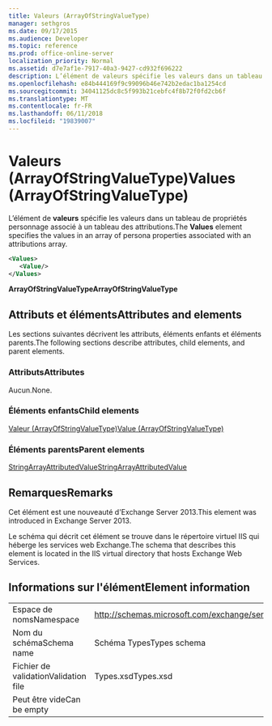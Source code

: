 ```yaml
---
title: Valeurs (ArrayOfStringValueType)
manager: sethgros
ms.date: 09/17/2015
ms.audience: Developer
ms.topic: reference
ms.prod: office-online-server
localization_priority: Normal
ms.assetid: d7e7af1e-7917-40a3-9427-cd932f696222
description: L’élément de valeurs spécifie les valeurs dans un tableau de propriétés personnage associé à un tableau des attributions.
ms.openlocfilehash: e84b444169f9c99096b46e742b2edac1ba1254cd
ms.sourcegitcommit: 34041125dc8c5f993b21cebfc4f8b72f0fd2cb6f
ms.translationtype: MT
ms.contentlocale: fr-FR
ms.lasthandoff: 06/11/2018
ms.locfileid: "19839007"
---
```

# <a name="values-arrayofstringvaluetype"></a><span data-ttu-id="06ff7-103">Valeurs (ArrayOfStringValueType)</span><span class="sxs-lookup"><span data-stu-id="06ff7-103">Values (ArrayOfStringValueType)</span></span>

<span data-ttu-id="06ff7-104">L’élément de **valeurs** spécifie les valeurs dans un tableau de propriétés personnage associé à un tableau des attributions.</span><span class="sxs-lookup"><span data-stu-id="06ff7-104">The **Values** element specifies the values in an array of persona properties associated with an attributions array.</span></span> 
  
```XML
<Values>
   <Value/>
</Values>
```

<span data-ttu-id="06ff7-105">**ArrayOfStringValueType**</span><span class="sxs-lookup"><span data-stu-id="06ff7-105">**ArrayOfStringValueType**</span></span>

## <a name="attributes-and-elements"></a><span data-ttu-id="06ff7-106">Attributs et éléments</span><span class="sxs-lookup"><span data-stu-id="06ff7-106">Attributes and elements</span></span>

<span data-ttu-id="06ff7-107">Les sections suivantes décrivent les attributs, éléments enfants et éléments parents.</span><span class="sxs-lookup"><span data-stu-id="06ff7-107">The following sections describe attributes, child elements, and parent elements.</span></span>
  
### <a name="attributes"></a><span data-ttu-id="06ff7-108">Attributs</span><span class="sxs-lookup"><span data-stu-id="06ff7-108">Attributes</span></span>

<span data-ttu-id="06ff7-109">Aucun.</span><span class="sxs-lookup"><span data-stu-id="06ff7-109">None.</span></span>
  
### <a name="child-elements"></a><span data-ttu-id="06ff7-110">Éléments enfants</span><span class="sxs-lookup"><span data-stu-id="06ff7-110">Child elements</span></span>

[<span data-ttu-id="06ff7-111">Valeur (ArrayOfStringValueType)</span><span class="sxs-lookup"><span data-stu-id="06ff7-111">Value (ArrayOfStringValueType)</span></span>](value-arrayofstringvaluetype.md)
  
### <a name="parent-elements"></a><span data-ttu-id="06ff7-112">Éléments parents</span><span class="sxs-lookup"><span data-stu-id="06ff7-112">Parent elements</span></span>

[<span data-ttu-id="06ff7-113">StringArrayAttributedValue</span><span class="sxs-lookup"><span data-stu-id="06ff7-113">StringArrayAttributedValue</span></span>](stringarrayattributedvalue.md)
  
## <a name="remarks"></a><span data-ttu-id="06ff7-114">Remarques</span><span class="sxs-lookup"><span data-stu-id="06ff7-114">Remarks</span></span>

<span data-ttu-id="06ff7-115">Cet élément est une nouveauté d'Exchange Server 2013.</span><span class="sxs-lookup"><span data-stu-id="06ff7-115">This element was introduced in Exchange Server 2013.</span></span>
  
<span data-ttu-id="06ff7-116">Le schéma qui décrit cet élément se trouve dans le répertoire virtuel IIS qui héberge les services web Exchange.</span><span class="sxs-lookup"><span data-stu-id="06ff7-116">The schema that describes this element is located in the IIS virtual directory that hosts Exchange Web Services.</span></span>
  
## <a name="element-information"></a><span data-ttu-id="06ff7-117">Informations sur l'élément</span><span class="sxs-lookup"><span data-stu-id="06ff7-117">Element information</span></span>

|||
|:-----|:-----|
|<span data-ttu-id="06ff7-118">Espace de noms</span><span class="sxs-lookup"><span data-stu-id="06ff7-118">Namespace</span></span>  <br/> |http://schemas.microsoft.com/exchange/services/2006/types  <br/> |
|<span data-ttu-id="06ff7-119">Nom du schéma</span><span class="sxs-lookup"><span data-stu-id="06ff7-119">Schema name</span></span>  <br/> |<span data-ttu-id="06ff7-120">Schéma Types</span><span class="sxs-lookup"><span data-stu-id="06ff7-120">Types schema</span></span>  <br/> |
|<span data-ttu-id="06ff7-121">Fichier de validation</span><span class="sxs-lookup"><span data-stu-id="06ff7-121">Validation file</span></span>  <br/> |<span data-ttu-id="06ff7-122">Types.xsd</span><span class="sxs-lookup"><span data-stu-id="06ff7-122">Types.xsd</span></span>  <br/> |
|<span data-ttu-id="06ff7-123">Peut être vide</span><span class="sxs-lookup"><span data-stu-id="06ff7-123">Can be empty</span></span>  <br/> ||
   

